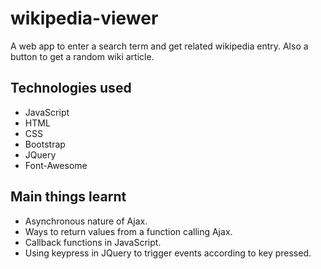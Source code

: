 # wikipedia-viewer
A web app to enter a search term and get related wikipedia entry. Also a button to get a random wiki article.

## Technologies used

  - JavaScript 
  - HTML
  - CSS
  - Bootstrap
  - JQuery
  - Font-Awesome 

## Main things learnt
  
  - Asynchronous nature of Ajax.
  - Ways to return values from a function calling Ajax.
  - Callback functions in JavaScript.
  - Using keypress in JQuery to trigger events according to key pressed.
